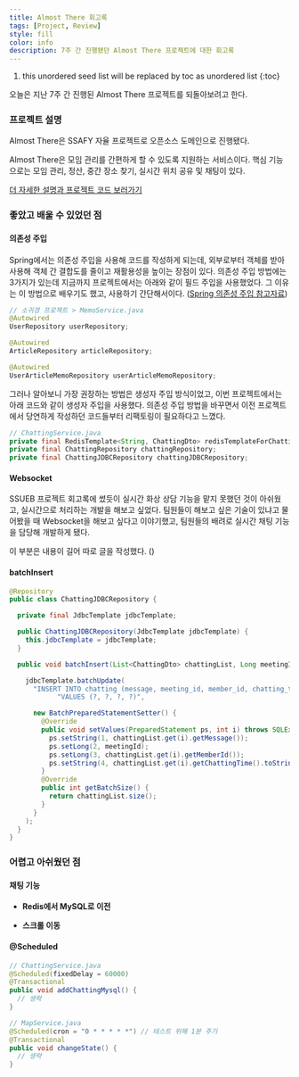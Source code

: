 ```yaml
---
title: Almost There 회고록
tags: [Project, Review]
style: fill
color: info
description: 7주 간 진행됐던 Almost There 프로젝트에 대한 회고록
---
```


1. this unordered seed list will be replaced by toc as unordered list
{:toc}

오늘은 지난 7주 간 진행된 Almost There 프로젝트를 되돌아보려고 한다.

### 프로젝트 설명
Almost There은 SSAFY 자율 프로젝트로 오픈소스 도메인으로 진행됐다.

Almost There은 모임 관리를 간편하게 할 수 있도록 지원하는 서비스이다.
핵심 기능으로는 모임 관리, 정산, 중간 장소 찾기, 실시간 위치 공유 및 채팅이 있다.

[더 자세한 설명과 프로젝트 코드 보러가기](https://jeeyoun-s.github.io/projects/5-almost-there)

### 좋았고 배울 수 있었던 점

#### 의존성 주입
Spring에서는 의존성 주입을 사용해 코드를 작성하게 되는데, 외부로부터 객체를 받아 사용해 객체 간 결합도를 줄이고 재활용성을 높이는 장점이 있다. 의존성 주입 방법에는 3가지가 있는데 지금까지 프로젝트에서는 아래와 같이 필드 주입을 사용했었다. 그 이유는 이 방법으로 배우기도 했고, 사용하기 간단해서이다. ([Spring 의존성 주입 참고자료](https://dev-coco.tistory.com/70))

```java
// 소귀경 프로젝트 > MemoService.java
@Autowired
UserRepository userRepository;

@Autowired
ArticleRepository articleRepository;

@Autowired
UserArticleMemoRepository userArticleMemoRepository;
```

그러나 알아보니 가장 권장하는 방법은 생성자 주입 방식이었고, 이번 프로젝트에서는 아래 코드와 같이 생성자 주입을 사용했다. 의존성 주입 방법을 바꾸면서 이전 프로젝트에서 당연하게 작성하던 코드들부터 리팩토링이 필요하다고 느꼈다. 

```java
// ChattingService.java
private final RedisTemplate<String, ChattingDto> redisTemplateForChatting;
private final ChattingRepository chattingRepository;
private final ChattingJDBCRepository chattingJDBCRepository;
```

#### Websocket
SSUEB 프로젝트 회고록에 썼듯이 실시간 화상 상담 기능을 맡지 못했던 것이 아쉬웠고, 실시간으로 처리하는 개발을 해보고 싶었다. 팀원들이 해보고 싶은 기술이 있냐고 물어봤을 때 Websocket을 해보고 싶다고 이야기했고, 팀원들의 배려로 실시간 채팅 기능을 담당해 개발하게 됐다.

이 부분은 내용이 길어 따로 글을 작성했다. ([]())

#### batchInsert

```java
@Repository
public class ChattingJDBCRepository {

  private final JdbcTemplate jdbcTemplate;

  public ChattingJDBCRepository(JdbcTemplate jdbcTemplate) {
    this.jdbcTemplate = jdbcTemplate;
  }

  public void batchInsert(List<ChattingDto> chattingList, Long meetingId) {

    jdbcTemplate.batchUpdate(
      "INSERT INTO chatting (message, meeting_id, member_id, chatting_time)" +
            "VALUES (?, ?, ?, ?)",

      new BatchPreparedStatementSetter() {
        @Override
        public void setValues(PreparedStatement ps, int i) throws SQLException {
          ps.setString(1, chattingList.get(i).getMessage());
          ps.setLong(2, meetingId);
          ps.setLong(3, chattingList.get(i).getMemberId());
          ps.setString(4, chattingList.get(i).getChattingTime().toString());
        }
        @Override
        public int getBatchSize() {
          return chattingList.size();
        }
      }
    );
  }
}
```

### 어렵고 아쉬웠던 점

#### 채팅 기능
- **Redis에서 MySQL로 이전**

- **스크롤 이동**

#### @Scheduled

```java
// ChattingService.java
@Scheduled(fixedDelay = 60000)
@Transactional
public void addChattingMysql() {
  // 생략
}
```

```java
// MapService.java
@Scheduled(cron = "0 * * * * *") // 테스트 위해 1분 주기
@Transactional
public void changeState() {
  // 생략
}
```